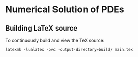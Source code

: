 # Numerical Solution of PDEs

## Building LaTeX source

To continuously build and view the TeX source:

    latexmk -lualatex -pvc -output-directory=build/ main.tex
